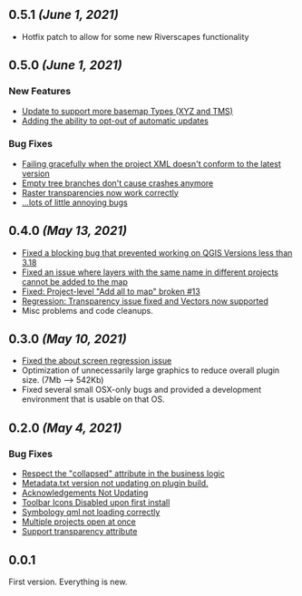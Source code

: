 ## 0.5.1 ***(June 1, 2021)***

* Hotfix patch to allow for some new Riverscapes functionality

## 0.5.0 ***(June 1, 2021)***

### New Features

* [Update to support more basemap Types (XYZ and TMS)](https://github.com/Riverscapes/QRAVEPlugin/issues/21)
* [Adding the ability to opt-out of automatic updates](https://github.com/Riverscapes/QRAVEPlugin/issues/23)

### Bug Fixes

* [Failing gracefully when the project XML doesn't conform to the latest version](https://github.com/Riverscapes/QRAVEPlugin/issues/28)
* [Empty tree branches don't cause crashes anymore](https://github.com/Riverscapes/QRAVEPlugin/issues/15)
* [Raster transparencies now work correctly](https://github.com/Riverscapes/QRAVEPlugin/issues/22)
* [...lots of little annoying bugs](https://github.com/Riverscapes/QRAVEPlugin/issues/18)


## 0.4.0 ***(May 13, 2021)***

* [Fixed a blocking bug that prevented working on QGIS Versions less than 3.18](https://github.com/Riverscapes/QRAVEPlugin/issues/16)
* [Fixed an issue where layers with the same name in different projects cannot be added to the map](https://github.com/Riverscapes/QRAVEPlugin/issues/14)
* [Fixed: Project-level "Add all to map" broken #13](https://github.com/Riverscapes/QRAVEPlugin/issues/13)
* [Regression: Transparency issue fixed and Vectors now supported](https://github.com/Riverscapes/QRAVEPlugin/issues/2)
* Misc problems and code cleanups.

## 0.3.0 ***(May 10, 2021)***

* [Fixed the about screen regression issue](https://github.com/Riverscapes/QRAVEPlugin/issues/11)
* Optimization of unnecessarily large graphics to reduce overall plugin size. (7Mb --> 542Kb)
* Fixed several small OSX-only bugs and provided a development environment that is usable on that OS.


## 0.2.0 ***(May 4, 2021)***

### Bug Fixes

* [Respect the "collapsed" attribute in the business logic](https://github.com/Riverscapes/QRAVEPlugin/issues/8)
* [Metadata.txt version not updating on plugin build.](https://github.com/Riverscapes/QRAVEPlugin/issues/7)
* [Acknowledgements Not Updating](https://github.com/Riverscapes/QRAVEPlugin/issues/6)
* [Toolbar Icons Disabled upon first install](https://github.com/Riverscapes/QRAVEPlugin/issues/5)
* [Symbology qml not loading correctly](https://github.com/Riverscapes/QRAVEPlugin/issues/4)
* [Multiple projects open at once](https://github.com/Riverscapes/QRAVEPlugin/issues/3)
* [Support transparency attribute](https://github.com/Riverscapes/QRAVEPlugin/issues/2)


## 0.0.1

First version. Everything is new.